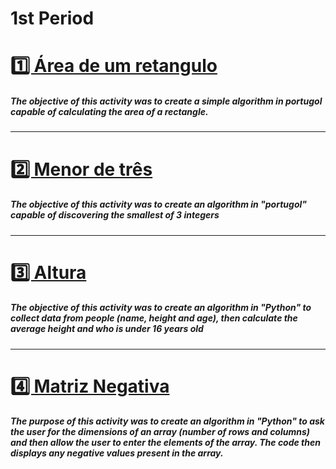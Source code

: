<h1 text-align=center>1st Period</h1>

<div>
  <h1 text-align="center"><a href="AreaRetangulo.ALG">1️⃣ Área de um retangulo</a></h1>
  <h5>The objective of this activity was to create a simple algorithm in portugol capable of calculating the area of a rectangle.</h5>
</div>

---

<div>
   <h1><a href="MENORDETRES.ALG">2️⃣ Menor de três</a></h1>
   <h5>The objective of this activity was to create an algorithm in "portugol" capable of discovering the smallest of 3 integers</h5>
</div>

---

<div>
   <h1><a href="altura.py">3️⃣ Altura</a></h1>
   <h5>The objective of this activity was to create an algorithm in "Python" to collect data from people (name, height and age), then calculate the average height and who is under 16 years old</h5>
</div>

---

<div>
   <h1><a href="matrizNegativa.py">4️⃣ Matriz Negativa</a></h1>
   <h5>The purpose of this activity was to create an algorithm in "Python" to ask the user for the dimensions of an array (number of rows and columns) and then allow the user to enter the elements of the array. The code then displays any negative values present in the array.</h5>
</div>
